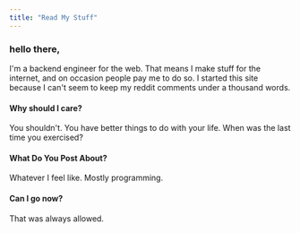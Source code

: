 ```yaml
---
title: "Read My Stuff"
---
```


### hello there,

I'm a backend engineer for the web. That means I make stuff for the internet, and on occasion people pay me to do so. I started this site because I can't seem to keep my reddit comments under a thousand words.

#### Why should I care? 

You shouldn't. You have better things to do with your life. When was the last time you exercised?

#### What Do You Post About?

Whatever I feel like. Mostly programming.

#### Can I go now?

That was always allowed.
